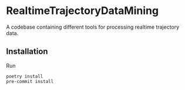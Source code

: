 # RealtimeTrajectoryDataMining

A codebase containing different tools for processing realtime trajectory data.

## Installation

Run

```
poetry install
pre-commit install
```